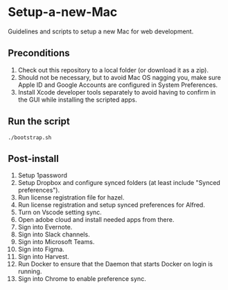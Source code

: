 # Setup-a-new-Mac
Guidelines and scripts to setup a new Mac for web development.

## Preconditions

1. Check out this repository to a local folder (or download it as a zip).
2. Should not be necessary, but to avoid Mac OS nagging you, make sure Apple ID and Google Accounts are configured in System Preferences.
3. Install Xcode developer tools separately to avoid having to confirm in the GUI while installing the scripted apps.

## Run the script

```
./bootstrap.sh
```

## Post-install

1. Setup 1password
2. Setup Dropbox and configure synced folders (at least include "Synced preferences").
3. Run license registration file for hazel.
4. Run license registration and setup synced preferences for Alfred.
5. Turn on Vscode setting sync.
6. Open adobe cloud and install needed apps from there.
7. Sign into Evernote.
8. Sign into Slack channels.
9. Sign into Microsoft Teams.
10. Sign into Figma.
11. Sign into Harvest.
12. Run Docker to ensure that the Daemon that starts Docker on login is running.
13. Sign into Chrome to enable preference sync.
